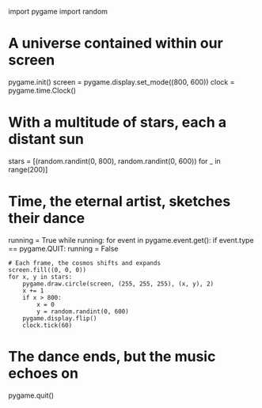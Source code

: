import pygame
import random

# A universe contained within our screen
pygame.init()
screen = pygame.display.set_mode((800, 600))
clock = pygame.time.Clock()

# With a multitude of stars, each a distant sun
stars = [(random.randint(0, 800), random.randint(0, 600)) for _ in range(200)]

# Time, the eternal artist, sketches their dance
running = True
while running:
    for event in pygame.event.get():
        if event.type == pygame.QUIT:
            running = False

    # Each frame, the cosmos shifts and expands
    screen.fill((0, 0, 0))
    for x, y in stars:
        pygame.draw.circle(screen, (255, 255, 255), (x, y), 2)
        x += 1
        if x > 800:
            x = 0
            y = random.randint(0, 600)
        pygame.display.flip()
        clock.tick(60)

# The dance ends, but the music echoes on
pygame.quit()
